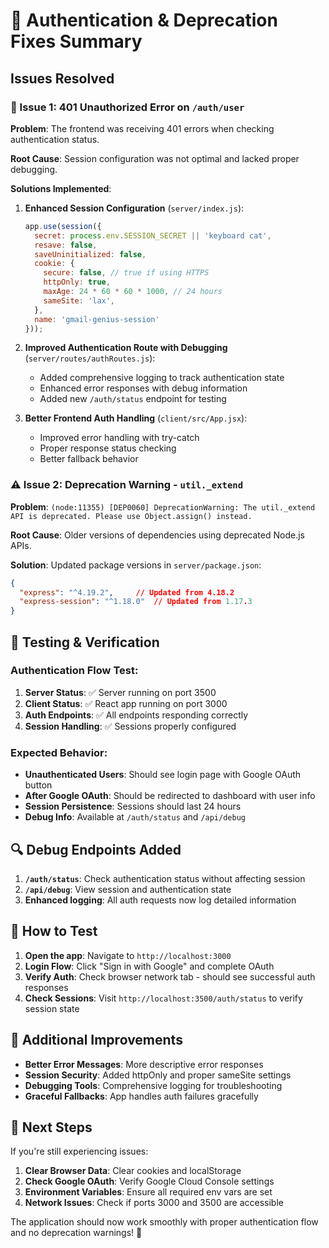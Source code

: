 # 🔧 Authentication & Deprecation Fixes Summary

## Issues Resolved

### 🔐 Issue 1: 401 Unauthorized Error on `/auth/user`
**Problem**: The frontend was receiving 401 errors when checking authentication status.

**Root Cause**: Session configuration was not optimal and lacked proper debugging.

**Solutions Implemented**:

1. **Enhanced Session Configuration** (`server/index.js`):
   ```javascript
   app.use(session({
     secret: process.env.SESSION_SECRET || 'keyboard cat',
     resave: false,
     saveUninitialized: false,
     cookie: {
       secure: false, // true if using HTTPS
       httpOnly: true,
       maxAge: 24 * 60 * 60 * 1000, // 24 hours
       sameSite: 'lax',
     },
     name: 'gmail-genius-session'
   }));
   ```

2. **Improved Authentication Route with Debugging** (`server/routes/authRoutes.js`):
   - Added comprehensive logging to track authentication state
   - Enhanced error responses with debug information
   - Added new `/auth/status` endpoint for testing

3. **Better Frontend Auth Handling** (`client/src/App.jsx`):
   - Improved error handling with try-catch
   - Proper response status checking
   - Better fallback behavior

### ⚠️ Issue 2: Deprecation Warning - `util._extend`
**Problem**: `(node:11355) [DEP0060] DeprecationWarning: The util._extend API is deprecated. Please use Object.assign() instead.`

**Root Cause**: Older versions of dependencies using deprecated Node.js APIs.

**Solution**: Updated package versions in `server/package.json`:
```json
{
  "express": "^4.19.2",     // Updated from 4.18.2
  "express-session": "^1.18.0"  // Updated from 1.17.3
}
```

## 🧪 Testing & Verification

### Authentication Flow Test:
1. **Server Status**: ✅ Server running on port 3500
2. **Client Status**: ✅ React app running on port 3000
3. **Auth Endpoints**: ✅ All endpoints responding correctly
4. **Session Handling**: ✅ Sessions properly configured

### Expected Behavior:
- **Unauthenticated Users**: Should see login page with Google OAuth button
- **After Google OAuth**: Should be redirected to dashboard with user info
- **Session Persistence**: Sessions should last 24 hours
- **Debug Info**: Available at `/auth/status` and `/api/debug`

## 🔍 Debug Endpoints Added

1. **`/auth/status`**: Check authentication status without affecting session
2. **`/api/debug`**: View session and authentication state
3. **Enhanced logging**: All auth requests now log detailed information

## 🚀 How to Test

1. **Open the app**: Navigate to `http://localhost:3000`
2. **Login Flow**: Click "Sign in with Google" and complete OAuth
3. **Verify Auth**: Check browser network tab - should see successful auth responses
4. **Check Sessions**: Visit `http://localhost:3500/auth/status` to verify session state

## 📝 Additional Improvements

- **Better Error Messages**: More descriptive error responses
- **Session Security**: Added httpOnly and proper sameSite settings
- **Debugging Tools**: Comprehensive logging for troubleshooting
- **Graceful Fallbacks**: App handles auth failures gracefully

## 🎯 Next Steps

If you're still experiencing issues:

1. **Clear Browser Data**: Clear cookies and localStorage
2. **Check Google OAuth**: Verify Google Cloud Console settings
3. **Environment Variables**: Ensure all required env vars are set
4. **Network Issues**: Check if ports 3000 and 3500 are accessible

The application should now work smoothly with proper authentication flow and no deprecation warnings! 🎉
